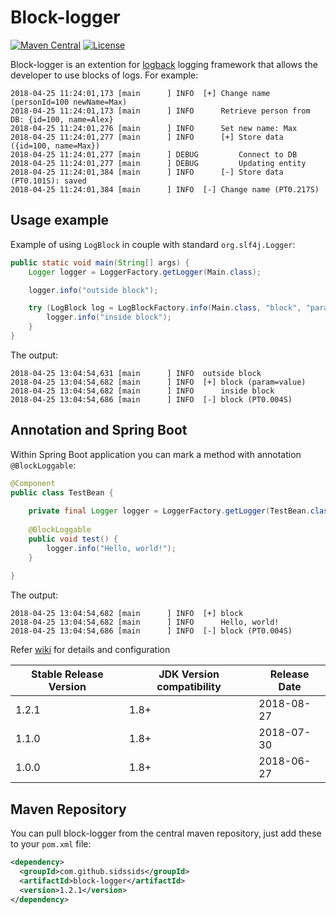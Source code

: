 # Block-logger
[![Maven Central](https://maven-badges.herokuapp.com/maven-central/com.github.sidssids/block-logger/badge.svg)](https://maven-badges.herokuapp.com/maven-central/com.github.sidssids/block-logger)
[![License](https://img.shields.io/github/license/sidssids/block-logger.svg)](https://opensource.org/licenses/MIT)

Block-logger is an extention for [logback](https://logback.qos.ch) logging framework that allows the developer to use blocks of logs. For example:
```
2018-04-25 11:24:01,173 [main      ] INFO  [+] Change name (personId=100 newName=Max)
2018-04-25 11:24:01,173 [main      ] INFO      Retrieve person from DB: {id=100, name=Alex}
2018-04-25 11:24:01,276 [main      ] INFO      Set new name: Max
2018-04-25 11:24:01,277 [main      ] INFO      [+] Store data ({id=100, name=Max})
2018-04-25 11:24:01,277 [main      ] DEBUG         Connect to DB
2018-04-25 11:24:01,277 [main      ] DEBUG         Updating entity
2018-04-25 11:24:01,384 [main      ] INFO      [-] Store data (PT0.101S): saved
2018-04-25 11:24:01,384 [main      ] INFO  [-] Change name (PT0.217S)
```
## Usage example
Example of using `LogBlock` in couple with standard `org.slf4j.Logger`:
```java
public static void main(String[] args) {
    Logger logger = LoggerFactory.getLogger(Main.class);               // slf4 logger

    logger.info("outside block");

    try (LogBlock log = LogBlockFactory.info(Main.class, "block", "param=%s", "value")) { // start block
        logger.info("inside block");                                   // use slf4 logger inside the block
    }                                                                  // LogBlock is autoclosable
}
```
The output:
```
2018-04-25 13:04:54,631 [main      ] INFO  outside block
2018-04-25 13:04:54,682 [main      ] INFO  [+] block (param=value)
2018-04-25 13:04:54,682 [main      ] INFO      inside block
2018-04-25 13:04:54,686 [main      ] INFO  [-] block (PT0.004S)
```
## Annotation and Spring Boot

Within Spring Boot application you can mark a method with annotation `@BlockLoggable`:
```java
@Component
public class TestBean {
    
    private final Logger logger = LoggerFactory.getLogger(TestBean.class);
    
    @BlockLoggable
    public void test() {
        logger.info("Hello, world!");
    }
    
}
```
The output:
```
2018-04-25 13:04:54,682 [main      ] INFO  [+] block
2018-04-25 13:04:54,682 [main      ] INFO      Hello, world!
2018-04-25 13:04:54,686 [main      ] INFO  [-] block (PT0.004S)
```
 
Refer [wiki](https://github.com/SIDSSIDS/block-logger/wiki) for details and configuration

| Stable Release Version | JDK Version compatibility | Release Date |
| ------------- | ------------- | ------------|
| 1.2.1  | 1.8+ | 2018-08-27 |
| 1.1.0  | 1.8+ | 2018-07-30 |
| 1.0.0  | 1.8+ | 2018-06-27 |

## Maven Repository
You can pull block-logger from the central maven repository, just add these to your `pom.xml` file:
```xml
<dependency>
  <groupId>com.github.sidssids</groupId>
  <artifactId>block-logger</artifactId>
  <version>1.2.1</version>
</dependency>
```
